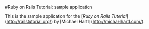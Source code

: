 #Ruby on Rails Tutorial: sample application

This is the sample application for the [*Ruby on Rails Tutorial*] (http://railstutorial.org/) by [Michael Hartl] (http://michaelhartl.com/).